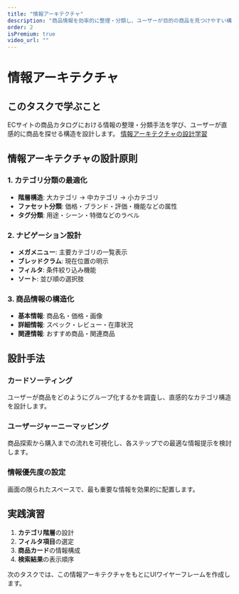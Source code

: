 ```yaml
---
title: "情報アーキテクチャ"
description: "商品情報を効率的に整理・分類し、ユーザーが目的の商品を見つけやすい構造を設計します"
order: 2
isPremium: true
video_url: ""
---
```


# 情報アーキテクチャ

## このタスクで学ぶこと

ECサイトの商品カタログにおける情報の整理・分類手法を学び、ユーザーが直感的に商品を探せる構造を設計します。
[情報アーキテクチャの設計学習](https://images.unsplash.com/photo-1488590528505-98d2b5aba04b?w=800&h=400&fit=crop)

## 情報アーキテクチャの設計原則

### 1. カテゴリ分類の最適化
- **階層構造**: 大カテゴリ → 中カテゴリ → 小カテゴリ
- **ファセット分類**: 価格・ブランド・評価・機能などの属性
- **タグ分類**: 用途・シーン・特徴などのラベル

### 2. ナビゲーション設計
- **メガメニュー**: 主要カテゴリの一覧表示
- **ブレッドクラム**: 現在位置の明示
- **フィルタ**: 条件絞り込み機能
- **ソート**: 並び順の選択肢

### 3. 商品情報の構造化
- **基本情報**: 商品名・価格・画像
- **詳細情報**: スペック・レビュー・在庫状況
- **関連情報**: おすすめ商品・関連商品

## 設計手法

### カードソーティング
ユーザーが商品をどのようにグループ化するかを調査し、直感的なカテゴリ構造を設計します。

### ユーザージャーニーマッピング
商品探索から購入までの流れを可視化し、各ステップでの最適な情報提示を検討します。

### 情報優先度の設定
画面の限られたスペースで、最も重要な情報を効果的に配置します。

## 実践演習

1. **カテゴリ階層**の設計
2. **フィルタ項目**の選定
3. **商品カード**の情報構成
4. **検索結果**の表示順序

次のタスクでは、この情報アーキテクチャをもとにUIワイヤーフレームを作成します。